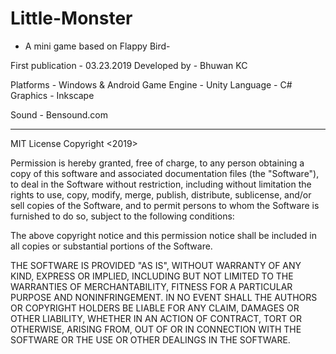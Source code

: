 # Little-Monster
- A mini game based on Flappy Bird-

First publication - 03.23.2019
Developed by - Bhuwan KC

Platforms - Windows & Android
Game Engine - Unity
Language - C#
Graphics - Inkscape 

Sound - Bensound.com

-----------------------------------------------------------------
MIT License
Copyright <2019> <Bhuwan KC>

Permission is hereby granted, free of charge, to any person obtaining a copy of this software and associated documentation files (the "Software"), to deal in the Software without restriction, including without limitation the rights to use, copy, modify, merge, publish, distribute, sublicense, and/or sell copies of the Software, and to permit persons to whom the Software is furnished to do so, subject to the following conditions:

The above copyright notice and this permission notice shall be included in all copies or substantial portions of the Software.

THE SOFTWARE IS PROVIDED "AS IS", WITHOUT WARRANTY OF ANY KIND, EXPRESS OR IMPLIED, INCLUDING BUT NOT LIMITED TO THE WARRANTIES OF MERCHANTABILITY, FITNESS FOR A PARTICULAR PURPOSE AND NONINFRINGEMENT. IN NO EVENT SHALL THE AUTHORS OR COPYRIGHT HOLDERS BE LIABLE FOR ANY CLAIM, DAMAGES OR OTHER LIABILITY, WHETHER IN AN ACTION OF CONTRACT, TORT OR OTHERWISE, ARISING FROM, OUT OF OR IN CONNECTION WITH THE SOFTWARE OR THE USE OR OTHER DEALINGS IN THE SOFTWARE.
